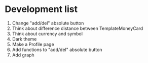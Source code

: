 # Development list

1. Change "add/del" absolute button
2. Think about difference distance between TemplateMoneyCard
3. Think about currency and symbol
4. Dark theme
5. Make a Profile page
6. Add functions to "add/del" absolute button
7. Add graph
